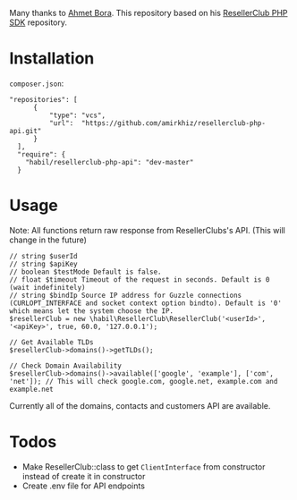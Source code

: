Many thanks to [Ahmet Bora](https://github.com/afbora "Ahmet Bora"). This repository based on his [ResellerClub PHP SDK](https://github.com/afbora/resellerclub-php-sdk "ResellerClub PHP SDK") repository.
# Installation
`composer.json`:
```
"repositories": [
      {
          "type": "vcs",
          "url":  "https://github.com/amirkhiz/resellerclub-php-api.git"
      }
  ],
  "require": {
    "habil/resellerclub-php-api": "dev-master"
  }
  ```

# Usage
Note: All functions return raw response from ResellerClubs's API. (This will change in the future)
```
// string $userId
// string $apiKey
// boolean $testMode Default is false.
// float $timeout Timeout of the request in seconds. Default is 0 (wait indefinitely)
// string $bindIp Source IP address for Guzzle connections (CURLOPT_INTERFACE and socket context option bindto). Default is '0' which means let the system choose the IP.
$resellerClub = new \habil\ResellerClub\ResellerClub('<userId>', '<apiKey>', true, 60.0, '127.0.0.1');

// Get Available TLDs
$resellerClub->domains()->getTLDs();

// Check Domain Availability
$resellerClub->domains()->available(['google', 'example'], ['com', 'net']); // This will check google.com, google.net, example.com and example.net
```

Currently all of the domains, contacts and customers API are available.

# Todos
- Make ResellerClub::class to get `ClientInterface` from constructor instead of create it in constructor
- Create .env file for API endpoints
